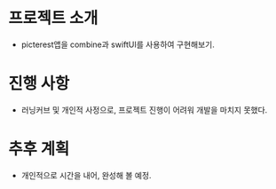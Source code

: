 
# 프로젝트 소개
- picterest앱을 combine과 swiftUI를 사용하여 구현해보기.

# 진행 사항
- 러닝커브 및 개인적 사정으로, 프로젝트 진행이 어려워 개발을 마치지 못했다.

# 추후 계획
- 개인적으로 시간을 내어, 완성해 볼 예정.
